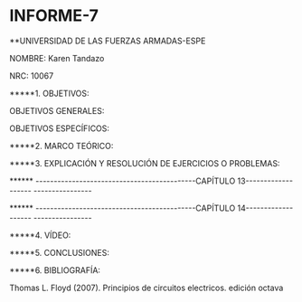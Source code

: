 # INFORME-7

**UNIVERSIDAD DE LAS FUERZAS ARMADAS-ESPE

NOMBRE: Karen Tandazo

NRC: 10067

*****1. OBJETIVOS:

OBJETIVOS GENERALES:




OBJETIVOS ESPECÍFICOS:



*****2. MARCO TEÓRICO:


*****3. EXPLICACIÓN Y RESOLUCIÓN DE EJERCICIOS O PROBLEMAS:

****** --------------------------------------------CAPÍTULO 13------------------- ----------------

****** --------------------------------------------CAPÍTULO 14------------------- ----------------


*****4. VÍDEO:




*****5. CONCLUSIONES:



*****6. BIBLIOGRAFÍA:

Thomas L. Floyd (2007). Principios de circuitos electricos. edición octava
